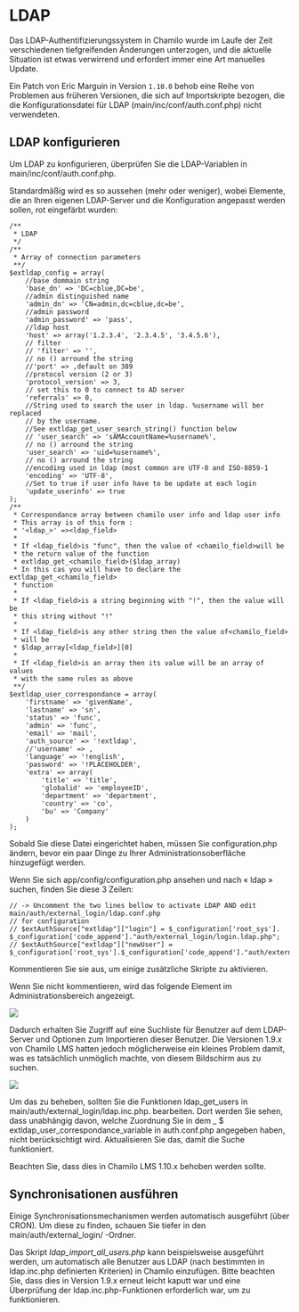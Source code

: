 # LDAP

Das LDAP-Authentifizierungssystem in Chamilo wurde im Laufe der Zeit verschiedenen tiefgreifenden Änderungen unterzogen, und die aktuelle Situation ist etwas verwirrend und erfordert immer eine Art manuelles Update.

Ein Patch von Eric Marguin in Version `1.10.0` behob eine Reihe von Problemen aus früheren Versionen, die sich auf Importskripte bezogen, die die Konfigurationsdatei für LDAP \(main/inc/conf/auth.conf.php\) nicht verwendeten.

## LDAP konfigurieren

Um LDAP zu konfigurieren, überprüfen Sie die LDAP-Variablen in main/inc/conf/auth.conf.php.

Standardmäßig wird es so aussehen \(mehr oder weniger\), wobei Elemente, die an Ihren eigenen LDAP-Server und die Konfiguration angepasst werden sollen, rot eingefärbt wurden:

```text
/**
 * LDAP
 */
/**
 * Array of connection parameters
 **/
$extldap_config = array(
    //base dommain string
    'base_dn' => 'DC=cblue,DC=be',
    //admin distinguished name
    'admin_dn' => 'CN=admin,dc=cblue,dc=be',
    //admin password
    'admin_password' => 'pass',
    //ldap host
    'host' => array('1.2.3.4', '2.3.4.5', '3.4.5.6'),
    // filter
    // 'filter' => '',
    // no () arround the string
    //'port' => ,default on 389
    //protocol version (2 or 3)
    'protocol_version' => 3,
    // set this to 0 to connect to AD server
    'referrals' => 0,
    //String used to search the user in ldap. %username will ber replaced
    // by the username.
    //See extldap_get_user_search_string() function below
    // 'user_search' => 'sAMAccountName=%username%',
    // no () arround the string
    'user_search' => 'uid=%username%',
    // no () arround the string
    //encoding used in ldap (most common are UTF-8 and ISO-8859-1
    'encoding' => 'UTF-8',
    //Set to true if user info have to be update at each login
    'update_userinfo' => true
);
/**
 * Correspondance array between chamilo user info and ldap user info
 * This array is of this form :
 * '<ldap_>' =><ldap_field>
 *
 * If <ldap_field>is "func", then the value of <chamilo_field>will be
 * the return value of the function
 * extldap_get_<chamilo_field>($ldap_array)
 * In this cas you will have to declare the extldap_get_<chamilo_field>
 * function
 *
 * If <ldap_field>is a string beginning with "!", then the value will be
 * this string without "!"
 *
 * If <ldap_field>is any other string then the value of<chamilo_field>
 * will be
 * $ldap_array[<ldap_field>][0]
 *
 * If <ldap_field>is an array then its value will be an array of values
 * with the same rules as above
 **/
$extldap_user_correspondance = array(
    'firstname' => 'givenName',
    'lastname' => 'sn',
    'status' => 'func',
    'admin' => 'func',
    'email' => 'mail',
    'auth_source' => '!extldap',
    //'username' => ,
    'language' => '!english',
    'password' => '!PLACEHOLDER',
    'extra' => array(
        'title' => 'title',
        'globalid' => 'employeeID',
        'department' => 'department',
        'country' => 'co',
        'bu' => 'Company'
    )
);
```

Sobald Sie diese Datei eingerichtet haben, müssen Sie configuration.php ändern, bevor ein paar Dinge zu Ihrer Administrationsoberfläche hinzugefügt werden.

Wenn Sie sich app/config/configuration.php ansehen und nach « ldap » suchen, finden Sie diese 3 Zeilen:

```text
// -> Uncomment the two lines bellow to activate LDAP AND edit main/auth/external_login/ldap.conf.php
// for configuration
// $extAuthSource["extldap"]["login"] = $_configuration['root_sys']. $_configuration['code_append']."auth/external_login/login.ldap.php";
// $extAuthSource["extldap"]["newUser"] = $_configuration['root_sys'].$_configuration['code_append']."auth/external_login/newUser.ldap.php";
```

Kommentieren Sie sie aus, um einige zusätzliche Skripte zu aktivieren.

Wenn Sie nicht kommentieren, wird das folgende Element im Administrationsbereich angezeigt.

![](../../.gitbook/assets/image2%20%2810%29.png)

Dadurch erhalten Sie Zugriff auf eine Suchliste für Benutzer auf dem LDAP-Server und Optionen zum Importieren dieser Benutzer. Die Versionen 1.9.x von Chamilo LMS hatten jedoch möglicherweise ein kleines Problem damit, was es tatsächlich unmöglich machte, von diesem Bildschirm aus zu suchen.

![](../../.gitbook/assets/image3%20%2810%29.png)

Um das zu beheben, sollten Sie die Funktionen ldap_get\_users in main/auth/external\_login/ldap.inc.php. bearbeiten. Dort werden Sie sehen, dass unabhängig davon, welche Zuordnung Sie in dem _ $ extldap\_user\_correspondance\_variable in auth.conf.php angegeben haben, nicht berücksichtigt wird. Aktualisieren Sie das, damit die Suche funktioniert.

Beachten Sie, dass dies in Chamilo LMS 1.10.x behoben werden sollte.

## Synchronisationen ausführen

Einige Synchronisationsmechanismen werden automatisch ausgeführt \(über CRON\). Um diese zu finden, schauen Sie tiefer in den main/auth/external\_login/ -Ordner.

Das Skript _ldap\_import\_all\_users.php_ kann beispielsweise ausgeführt werden, um automatisch alle Benutzer aus LDAP \(nach bestimmten in ldap.inc.php definierten Kriterien) in Chamilo einzufügen. Bitte beachten Sie, dass dies in Version 1.9.x erneut leicht kaputt war und eine Überprüfung der ldap.inc.php-Funktionen erforderlich war, um zu funktionieren.
